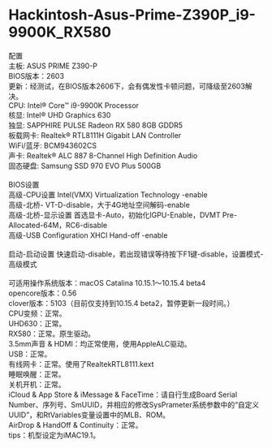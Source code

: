 # Hackintosh-Asus-Prime-Z390P_i9-9900K_RX580

配置 \
主板: ASUS PRIME Z390-P \
BIOS版本：2603\
更新：经测试，在BIOS版本2606下，会有偶发性卡顿问题，可降级至2603解决。\
CPU: Intel® Core™ i9-9900K Processor \
核显: Intel® UHD Graphics 630 \
独显: SAPPHIRE PULSE Radeon RX 580 8GB GDDR5 \
板载网卡: Realtek® RTL8111H Gigabit LAN Controller  \
WiFi/蓝牙: BCM943602CS \
声卡: Realtek® ALC 887 8-Channel High Definition Audio \
固态硬盘: Samsung SSD 970 EVO Plus 500GB \
 \
BIOS设置 \
高级-CPU设置 Intel(VMX) Virtualization Technology -enable \
高级-北桥- VT-D-disable，大于4G地址空间解码-enable \
高级-北桥-显示设置 首选显卡-Auto，初始化IGPU-Enable，DVMT Pre-Allocated-64M，RC6-disable \
高级-USB Configuration XHCI Hand-off -enable \
 \
启动-启动设置 快速启动-disable，若出现错误等待按下F1键-disable，设置模式-高级模式 \
 \
可适用操作系统版本：macOS Catalina 10.15.1～10.15.4 beta4\
opencore版本：0.56\
clover版本：5103（目前仅支持到10.15.4 beta2，暂停更新一段时间。）\
CPU变频：正常。\
UHD630：正常。\
RX580：正常。原生驱动。\
3.5mm声音 & HDMI：均正常使用，使用AppleALC驱动。\
USB：正常。\
有线网卡：正常。使用了RealtekRTL8111.kext\
睡眠唤醒：正常。\
关机开机：正常。\
iCloud & App Store & iMessage & FaceTime：请自行生成Board Serial Number、序列号、SmUUID，并相应的修改SysPrameter系统参数中的“自定义UUID”，和RtVariables变量设置中的MLB、ROM。\
AirDrop & HandOff & Continuity：正常。\
tips：机型设定为iMAC19.1。
